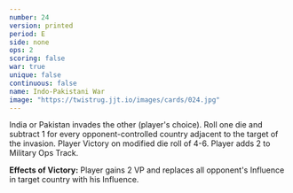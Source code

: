 ```yaml
---
number: 24
version: printed
period: E
side: none
ops: 2
scoring: false
war: true
unique: false
continuous: false
name: Indo-Pakistani War
image: "https://twistrug.jjt.io/images/cards/024.jpg"
---
```

India or Pakistan invades the other (player's choice). Roll one die and subtract 1 for every opponent-controlled country adjacent to the target of the invasion. Player Victory on modified die roll of 4-6. Player adds 2 to Military Ops Track.

**Effects of Victory:** Player gains 2 VP and replaces all opponent's Influence in target country with his Influence.
